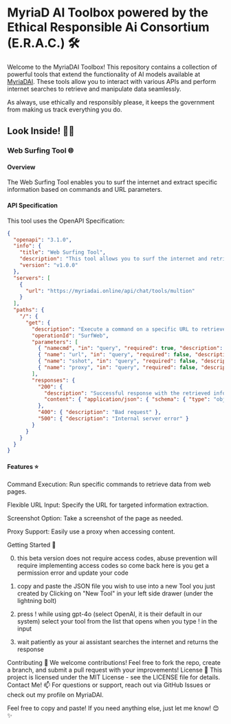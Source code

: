# MyriaD AI Toolbox powered by the Ethical Responsible Ai Consortium (E.R.A.C.) 🛠️

Welcome to the MyriaDAI Toolbox! This repository contains a collection of powerful tools that extend the functionality of AI models available at [MyriaDAI](https://myriadai.online). These tools allow you to interact with various APIs and perform internet searches to retrieve and manipulate data seamlessly. 

As always, use ethically and responsibly please, it keeps the government from making us track everything you do.

## Look Inside! 🕵️‍♀️

### Web Surfing Tool 🌐

#### Overview
The Web Surfing Tool enables you to surf the internet and extract specific information based on commands and URL parameters.

#### API Specification
This tool uses the OpenAPI Specification:

```json
{
  "openapi": "3.1.0",
  "info": {
    "title": "Web Surfing Tool",
    "description": "This tool allows you to surf the internet and retrieve data based on a specific command and URL.",
    "version": "v1.0.0"
  },
  "servers": [
    {
      "url": "https://myriadai.online/api/chat/tools/multion"
    }
  ],
  "paths": {
    "/": {
      "get": {
        "description": "Execute a command on a specific URL to retrieve information",
        "operationId": "SurfWeb",
        "parameters": [
          { "namecmd", "in": "query", "required": true, "description": "Command to execute.", "example": "summarize" },
          { "name": "url", "in": "query", "required": false, "description": "URL to query.", "example": "https://myriadai.online" },
          { "name": "sshot", "in": "query", "required": false, "description": "Flag for taking a screenshot.", "example": false },
          { "name": "proxy", "in": "query", "required": false, "description": "Flag for using a proxy.", "example": false }
        ],
        "responses": {
          "200": {
            "description": "Successful response with the retrieved information",
            "content": { "application/json": { "schema": { "type": "object", "properties": { "result": { "type": "string", "description": "Retrieved information." }}}}}  
          },
          "400": { "description": "Bad request" },
          "500": { "description": "Internal server error" }
        }
      }
    }
  }
}
```
#### Features ⭐
Command Execution: Run specific commands to retrieve data from web pages.

Flexible URL Input: Specify the URL for targeted information extraction.

Screenshot Option: Take a screenshot of the page as needed.

Proxy Support: Easily use a proxy when accessing content.


Getting Started 🚀

0. this beta version does not require access codes, abuse prevention will require implementing access codes so come back here is you get a permission error and update your code


1. copy and paste the JSON file you wish to use into a new Tool you just created by Clicking on "New Tool" in your left side drawer (under the lightning bolt)
2. press ! while using gpt-4o (select OpenAI, it is their default in our system) select your tool from the list that opens when you type ! in the input
3. wait patiently as your ai assistant searches the internet and returns the response

Contributing 🤝
We welcome contributions! Feel free to fork the repo, create a branch, and submit a pull request with your improvements!
License 📝
This project is licensed under the MIT License - see the LICENSE file for details.
Contact Me! 📫
For questions or support, reach out via GitHub Issues or check out my profile on MyriaDAI.



Feel free to copy and paste! If you need anything else, just let me know! 😊✨

